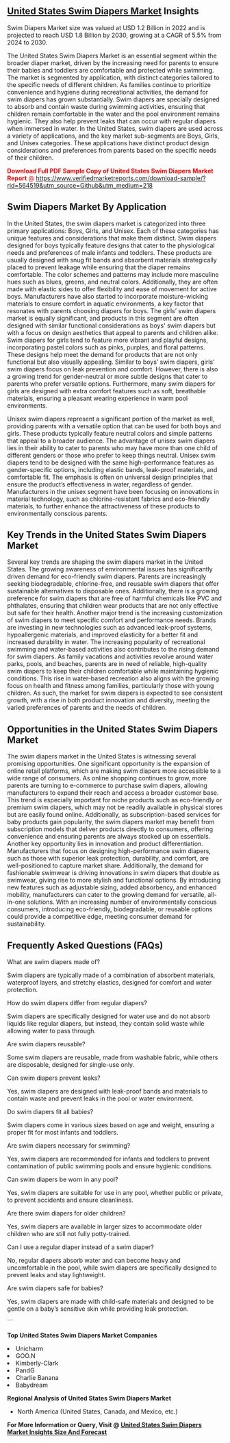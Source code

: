 <h2><a href="https://www.verifiedmarketreports.com/download-sample/?rid=564519&amp;utm_source=Github&amp;utm_medium=218" target="_blank">United States Swim Diapers Market</a> Insights</h2><p>Swim Diapers Market size was valued at USD 1.2 Billion in 2022 and is projected to reach USD 1.8 Billion by 2030, growing at a CAGR of 5.5% from 2024 to 2030.</p><p> <p>The United States Swim Diapers Market is an essential segment within the broader diaper market, driven by the increasing need for parents to ensure their babies and toddlers are comfortable and protected while swimming. The market is segmented by application, with distinct categories tailored to the specific needs of different children. As families continue to prioritize convenience and hygiene during recreational activities, the demand for swim diapers has grown substantially. Swim diapers are specially designed to absorb and contain waste during swimming activities, ensuring that children remain comfortable in the water and the pool environment remains hygienic. They also help prevent leaks that can occur with regular diapers when immersed in water. In the United States, swim diapers are used across a variety of applications, and the key market sub-segments are Boys, Girls, and Unisex categories. These applications have distinct product design considerations and preferences from parents based on the specific needs of their children. <p><span class=""><span style="color: #ff0000;"><strong>Download Full PDF Sample Copy of United States Swim Diapers Market Report</strong> @ </span><a href="https://www.verifiedmarketreports.com/download-sample/?rid=564519&amp;utm_source=Github&amp;utm_medium=218" target="_blank">https://www.verifiedmarketreports.com/download-sample/?rid=564519&amp;utm_source=Github&amp;utm_medium=218</a></span></p></p> <h2>Swim Diapers Market By Application</h2> <p>In the United States, the swim diapers market is categorized into three primary applications: Boys, Girls, and Unisex. Each of these categories has unique features and considerations that make them distinct. Swim diapers designed for boys typically feature designs that cater to the physiological needs and preferences of male infants and toddlers. These products are usually designed with snug fit bands and absorbent materials strategically placed to prevent leakage while ensuring that the diaper remains comfortable. The color schemes and patterns may include more masculine hues such as blues, greens, and neutral colors. Additionally, they are often made with elastic sides to offer flexibility and ease of movement for active boys. Manufacturers have also started to incorporate moisture-wicking materials to ensure comfort in aquatic environments, a key factor that resonates with parents choosing diapers for boys. The girls’ swim diapers market is equally significant, and products in this segment are often designed with similar functional considerations as boys' swim diapers but with a focus on design aesthetics that appeal to parents and children alike. Swim diapers for girls tend to feature more vibrant and playful designs, incorporating pastel colors such as pinks, purples, and floral patterns. These designs help meet the demand for products that are not only functional but also visually appealing. Similar to boys’ swim diapers, girls’ swim diapers focus on leak prevention and comfort. However, there is also a growing trend for gender-neutral or more subtle designs that cater to parents who prefer versatile options. Furthermore, many swim diapers for girls are designed with extra comfort features such as soft, breathable materials, ensuring a pleasant wearing experience in warm pool environments. <p>Unisex swim diapers represent a significant portion of the market as well, providing parents with a versatile option that can be used for both boys and girls. These products typically feature neutral colors and simple patterns that appeal to a broader audience. The advantage of unisex swim diapers lies in their ability to cater to parents who may have more than one child of different genders or those who prefer to keep things neutral. Unisex swim diapers tend to be designed with the same high-performance features as gender-specific options, including elastic bands, leak-proof materials, and comfortable fit. The emphasis is often on universal design principles that ensure the product’s effectiveness in water, regardless of gender. Manufacturers in the unisex segment have been focusing on innovations in material technology, such as chlorine-resistant fabrics and eco-friendly materials, to further enhance the attractiveness of these products to environmentally conscious parents. <h2>Key Trends in the United States Swim Diapers Market</h2> <p>Several key trends are shaping the swim diapers market in the United States. The growing awareness of environmental issues has significantly driven demand for eco-friendly swim diapers. Parents are increasingly seeking biodegradable, chlorine-free, and reusable swim diapers that offer sustainable alternatives to disposable ones. Additionally, there is a growing preference for swim diapers that are free of harmful chemicals like PVC and phthalates, ensuring that children wear products that are not only effective but safe for their health. Another major trend is the increasing customization of swim diapers to meet specific comfort and performance needs. Brands are investing in new technologies such as advanced leak-proof systems, hypoallergenic materials, and improved elasticity for a better fit and increased durability in water. The increasing popularity of recreational swimming and water-based activities also contributes to the rising demand for swim diapers. As family vacations and activities revolve around water parks, pools, and beaches, parents are in need of reliable, high-quality swim diapers to keep their children comfortable while maintaining hygienic conditions. This rise in water-based recreation also aligns with the growing focus on health and fitness among families, particularly those with young children. As such, the market for swim diapers is expected to see consistent growth, with a rise in both product innovation and diversity, meeting the varied preferences of parents and the needs of children. <h2>Opportunities in the United States Swim Diapers Market</h2> <p>The swim diapers market in the United States is witnessing several promising opportunities. One significant opportunity is the expansion of online retail platforms, which are making swim diapers more accessible to a wide range of consumers. As online shopping continues to grow, more parents are turning to e-commerce to purchase swim diapers, allowing manufacturers to expand their reach and access a broader customer base. This trend is especially important for niche products such as eco-friendly or premium swim diapers, which may not be readily available in physical stores but are easily found online. Additionally, as subscription-based services for baby products gain popularity, the swim diapers market may benefit from subscription models that deliver products directly to consumers, offering convenience and ensuring parents are always stocked up on essentials. Another key opportunity lies in innovation and product differentiation. Manufacturers that focus on designing high-performance swim diapers, such as those with superior leak protection, durability, and comfort, are well-positioned to capture market share. Additionally, the demand for fashionable swimwear is driving innovations in swim diapers that double as swimwear, giving rise to more stylish and functional options. By introducing new features such as adjustable sizing, added absorbency, and enhanced mobility, manufacturers can cater to the growing demand for versatile, all-in-one solutions. With an increasing number of environmentally conscious consumers, introducing eco-friendly, biodegradable, or reusable options could provide a competitive edge, meeting consumer demand for sustainability. <h2>Frequently Asked Questions (FAQs)</h2> <p>What are swim diapers made of?</p> <p>Swim diapers are typically made of a combination of absorbent materials, waterproof layers, and stretchy elastics, designed for comfort and water protection.</p> <p>How do swim diapers differ from regular diapers?</p> <p>Swim diapers are specifically designed for water use and do not absorb liquids like regular diapers, but instead, they contain solid waste while allowing water to pass through.</p> <p>Are swim diapers reusable?</p> <p>Some swim diapers are reusable, made from washable fabric, while others are disposable, designed for single-use only.</p> <p>Can swim diapers prevent leaks?</p> <p>Yes, swim diapers are designed with leak-proof bands and materials to contain waste and prevent leaks in the pool or water environment.</p> <p>Do swim diapers fit all babies?</p> <p>Swim diapers come in various sizes based on age and weight, ensuring a proper fit for most infants and toddlers.</p> <p>Are swim diapers necessary for swimming?</p> <p>Yes, swim diapers are recommended for infants and toddlers to prevent contamination of public swimming pools and ensure hygienic conditions.</p> <p>Can swim diapers be worn in any pool?</p> <p>Yes, swim diapers are suitable for use in any pool, whether public or private, to prevent accidents and ensure cleanliness.</p> <p>Are there swim diapers for older children?</p> <p>Yes, swim diapers are available in larger sizes to accommodate older children who are still not fully potty-trained.</p> <p>Can I use a regular diaper instead of a swim diaper?</p> <p>No, regular diapers absorb water and can become heavy and uncomfortable in the pool, while swim diapers are specifically designed to prevent leaks and stay lightweight.</p> <p>Are swim diapers safe for babies?</p> <p>Yes, swim diapers are made with child-safe materials and designed to be gentle on a baby’s sensitive skin while providing leak protection.</p> ```</p><p><strong>Top United States Swim Diapers Market Companies</strong></p><div data-test-id=""><p><li>Unicharm</li><li> GOO.N</li><li> Kimberly-Clark</li><li> PandG</li><li> Charlie Banana</li><li> Babydream</li></p><div><strong>Regional Analysis of&nbsp;United States Swim Diapers Market</strong></div><ul><li dir="ltr"><p dir="ltr">North America&nbsp;(United States, Canada, and Mexico, etc.)</p></li></ul><p><strong>For More Information or Query, Visit @&nbsp;</strong><strong><a href="https://www.verifiedmarketreports.com/product/swim-diapers-market-size-and-forecast/?utm_source=Github&amp;utm_medium=218" target="_blank">United States Swim Diapers Market Insights Size And Forecast</a></strong></p></div>
